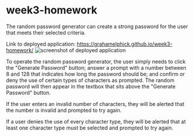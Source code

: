 # week3-homework
The random password generator can create a strong password for the user that meets their selected criteria.


Link to deployed application:
<a href="https://grahamelphick.github.io/week3-homework/">https://grahamelphick.github.io/week3-homework/</a>
<img src="./screenshots.passwordgenerator-screenshot1.png" alt="screenshot of deployed application">

To operate the random password generator, the user simply needs to click the "Generate Password" button; answer a prompt with a number between 8 and 128 that indicates how long the password should be; and confirm or deny the use of certain types of characters as prompted. The random password will then appear in the textbox that sits above the "Generate Password" button.

If the user enters an invalid number of characters, they will be alerted that the number is invalid and prompted to try again.

If a user denies the use of every character type, they will be alerted that at least one character type must be selected and prompted to try again.







```